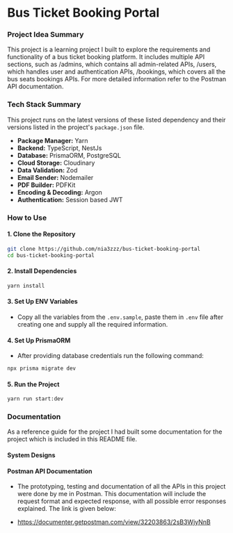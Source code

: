 # Bus Ticket Booking Portal

### Project Idea Summary

This project is a learning project I built to explore the requirements and functionality of a bus ticket booking platform. It includes multiple API sections, such as /admins, which contains all admin-related APIs, /users, which handles user and authentication APIs, /bookings, which covers all the bus seats bookings APIs. For more detailed information refer to the Postman API documentation.

### Tech Stack Summary

This project runs on the latest versions of these listed dependency and their versions listed in the project's `package.json` file.

- **Package Manager:** Yarn
- **Backend:** TypeScript, NestJs
- **Database:** PrismaORM, PostgreSQL
- **Cloud Storage:** Cloudinary
- **Data Validation:** Zod
- **Email Sender:** Nodemailer
- **PDF Builder:** PDFKit
- **Encoding & Decoding:** Argon
- **Authentication:** Session based JWT

### How to Use

#### 1. Clone the Repository

```bash
git clone https://github.com/nia3zzz/bus-ticket-booking-portal
cd bus-ticket-booking-portal
```

#### 2. Install Dependencies

```bash
yarn install
```

#### 3. Set Up ENV Variables

- Copy all the variables from the `.env.sample`, paste them in `.env` file after creating one and supply all the required information.

#### 4. Set Up PrismaORM

- After providing database credentials run the following command:

```bash
npx prisma migrate dev
```

#### 5. Run the Project

```bash
yarn run start:dev
```

### Documentation

As a reference guide for the project I had built some documentation for the project which is included in this README file.

#### System Designs

#### Postman API Documentation

- The prototyping, testing and documentation of all the APIs in this project were done by me in Postman. This documentation will include the request format and expected response, with all possible error responses explained. The link is given below:

- https://documenter.getpostman.com/view/32203863/2sB3WjyNnB
